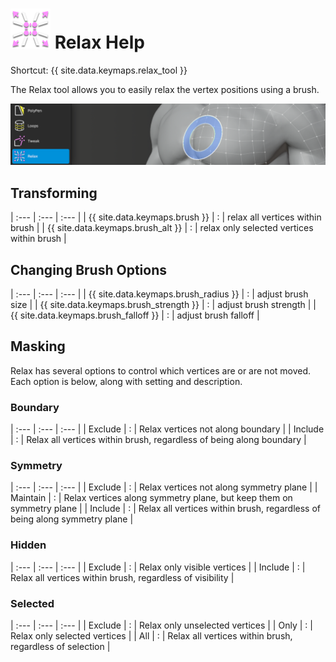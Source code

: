 # ![](relax-icon.png) Relax Help

Shortcut: {{ site.data.keymaps.relax_tool }}


The Relax tool allows you to easily relax the vertex positions using a brush.

![](help_relax.png)

## Transforming

  
| :--- | :--- | :--- |
| {{ site.data.keymaps.brush }}          | : | relax all vertices within brush |
| {{ site.data.keymaps.brush_alt }}      | : | relax only selected vertices within brush |

## Changing Brush Options

  
| :--- | :--- | :--- |
| {{ site.data.keymaps.brush_radius }}   | : | adjust brush size |
| {{ site.data.keymaps.brush_strength }} | : | adjust brush strength |
| {{ site.data.keymaps.brush_falloff }}  | : | adjust brush falloff |

## Masking

Relax has several options to control which vertices are or are not moved.
Each option is below, along with setting and description.

### Boundary

  
| :--- | :--- | :--- |
| Exclude  | : | Relax vertices not along boundary |
| Include  | : | Relax all vertices within brush, regardless of being along boundary |

### Symmetry

  
| :--- | :--- | :--- |
| Exclude  | : | Relax vertices not along symmetry plane |
| Maintain | : | Relax vertices along symmetry plane, but keep them on symmetry plane |
| Include  | : | Relax all vertices within brush, regardless of being along symmetry plane |

### Hidden

  
| :--- | :--- | :--- |
| Exclude  | : | Relax only visible vertices |
| Include  | : | Relax all vertices within brush, regardless of visibility |

### Selected

  
| :--- | :--- | :--- |
| Exclude  | : | Relax only unselected vertices |
| Only     | : | Relax only selected vertices |
| All      | : | Relax all vertices within brush, regardless of selection |